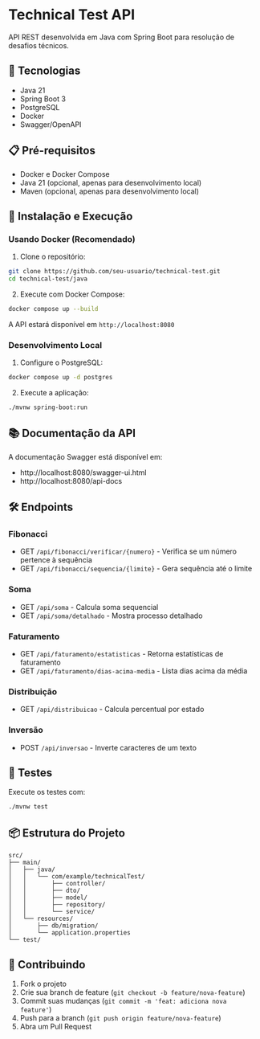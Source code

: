 
# Technical Test API

API REST desenvolvida em Java com Spring Boot para resolução de desafios técnicos.

## 🚀 Tecnologias

- Java 21
- Spring Boot 3
- PostgreSQL
- Docker
- Swagger/OpenAPI

## 📋 Pré-requisitos

- Docker e Docker Compose
- Java 21 (opcional, apenas para desenvolvimento local)
- Maven (opcional, apenas para desenvolvimento local)

## 🔧 Instalação e Execução

### Usando Docker (Recomendado)

1. Clone o repositório:
```bash
git clone https://github.com/seu-usuario/technical-test.git
cd technical-test/java
```

2. Execute com Docker Compose:
```bash
docker compose up --build
```

A API estará disponível em `http://localhost:8080`

### Desenvolvimento Local

1. Configure o PostgreSQL:
```bash
docker compose up -d postgres
```

2. Execute a aplicação:
```bash
./mvnw spring-boot:run
```

## 📚 Documentação da API

A documentação Swagger está disponível em:
- http://localhost:8080/swagger-ui.html
- http://localhost:8080/api-docs

## 🛠️ Endpoints

### Fibonacci
- GET `/api/fibonacci/verificar/{numero}` - Verifica se um número pertence à sequência
- GET `/api/fibonacci/sequencia/{limite}` - Gera sequência até o limite

### Soma
- GET `/api/soma` - Calcula soma sequencial
- GET `/api/soma/detalhado` - Mostra processo detalhado

### Faturamento
- GET `/api/faturamento/estatisticas` - Retorna estatísticas de faturamento
- GET `/api/faturamento/dias-acima-media` - Lista dias acima da média

### Distribuição
- GET `/api/distribuicao` - Calcula percentual por estado

### Inversão
- POST `/api/inversao` - Inverte caracteres de um texto

## 🧪 Testes

Execute os testes com:
```bash
./mvnw test
```

## 📦 Estrutura do Projeto

```
src/
├── main/
│   ├── java/
│   │   └── com/example/technicalTest/
│   │       ├── controller/
│   │       ├── dto/
│   │       ├── model/
│   │       ├── repository/
│   │       └── service/
│   └── resources/
│       ├── db/migration/
│       └── application.properties
└── test/
```

## 🤝 Contribuindo

1. Fork o projeto
2. Crie sua branch de feature (`git checkout -b feature/nova-feature`)
3. Commit suas mudanças (`git commit -m 'feat: adiciona nova feature'`)
4. Push para a branch (`git push origin feature/nova-feature`)
5. Abra um Pull Request